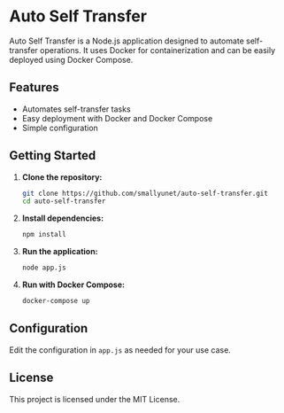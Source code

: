 
# Auto Self Transfer

Auto Self Transfer is a Node.js application designed to automate self-transfer operations. It uses Docker for containerization and can be easily deployed using Docker Compose.

## Features

- Automates self-transfer tasks
- Easy deployment with Docker and Docker Compose
- Simple configuration

## Getting Started

1. **Clone the repository:**
	```sh
	git clone https://github.com/smallyunet/auto-self-transfer.git
	cd auto-self-transfer
	```

2. **Install dependencies:**
	```sh
	npm install
	```

3. **Run the application:**
	```sh
	node app.js
	```

4. **Run with Docker Compose:**
	```sh
	docker-compose up
	```

## Configuration

Edit the configuration in `app.js` as needed for your use case.

## License

This project is licensed under the MIT License.

